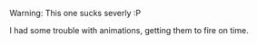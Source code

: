 Warning: This one sucks severly :P

I had some trouble with animations, getting them to fire on time.
